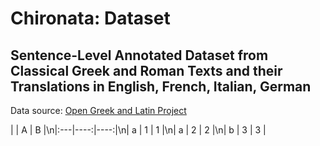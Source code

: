 # Chironata: Dataset
## Sentence-Level Annotated Dataset from Classical Greek and Roman Texts and their Translations in English, French, Italian, German

Data source: [Open Greek and Latin Project](https://github.com/OpenGreekAndLatin)

|    |   A |   B |\n|:---|----:|----:|\n| a  |   1 |   1 |\n| a  |   2 |   2 |\n| b  |   3 |   3 |